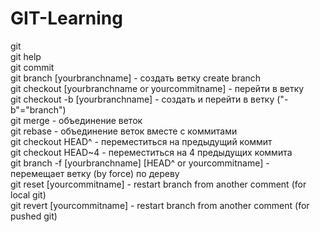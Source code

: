 # GIT-Learning
git<br>
git help<br>
git commit<br>
git branch [yourbranchname] - создать ветку create branch<br>
git checkout [yourbranchname or yourcommitname]  - перейти в ветку<br>
git checkout -b [yourbranchname] - создать и перейти в ветку ("-b"="branch") <br>
git merge - объединение веток<br>
git rebase - объединение веток вместе с коммитами<br>
git checkout HEAD^ - переместиться на предыдущий коммит<br>
git checkout HEAD~4 - переместиться на 4 предыдущих коммита<br>
git branch -f [yourbranchname] [HEAD^ or yourcommitname] - перемещает ветку (by force) по дереву<br>
git reset [yourcommitname] - restart branch from another comment (for local git)<br>
git revert [yourcommitname] - restart branch from another comment (for pushed git)<br>
 

